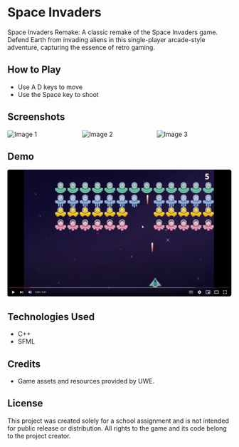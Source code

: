 # Space Invaders

Space Invaders Remake: A classic remake of the Space Invaders game. Defend Earth from invading aliens in this single-player arcade-style adventure, capturing the essence of retro gaming.

## How to Play

- Use A D keys to move
- Use the Space key to shoot

## Screenshots
<div style="display: flex; justify-content: center;">
  <img src="https://github.com/MonikaBukov/space_invaders/assets/135535997/573fdaed-20f5-4f6d-b5ff-99427954cf9c" width="400" alt="Image 1">
  <img src="https://github.com/MonikaBukov/space_invaders/assets/135535997/12186068-37aa-4041-ae97-c04a3a5c0856" width="400" alt="Image 2">
   <img src="https://github.com/MonikaBukov/space_invaders/assets/135535997/9782bd0f-0b83-4a64-93b3-35df0b3da822" width="400" alt="Image 3">
</div>

## Demo
[![YouTube Video](https://github.com/MonikaBukov/space_invaders/blob/main/Data/Images/spaceinvp.png?raw=true)](https://youtu.be/0fAatk2J_BA)

## Technologies Used

- C++
- SFML

## Credits

- Game assets and resources provided by UWE.

## License

This project was created solely for a school assignment and is not intended for public release or distribution. All rights to the game and its code belong to the project creator.

